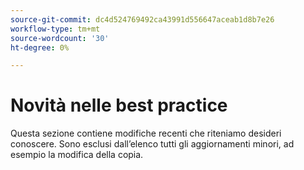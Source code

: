 ```yaml
---
source-git-commit: dc4d524769492ca43991d556647aceab1d8b7e26
workflow-type: tm+mt
source-wordcount: '30'
ht-degree: 0%

---
```

# Novità nelle best practice

Questa sezione contiene modifiche recenti che riteniamo desideri conoscere. Sono esclusi dall’elenco tutti gli aggiornamenti minori, ad esempio la modifica della copia.<!-- year_group -->
